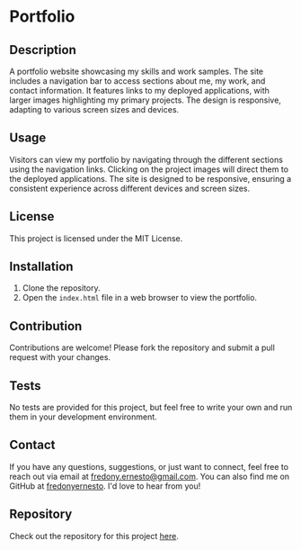 # Portfolio

## Description
A portfolio website showcasing my skills and work samples. The site includes a navigation bar to access sections about me, my work, and contact information. It features links to my deployed applications, with larger images highlighting my primary projects. The design is responsive, adapting to various screen sizes and devices.

## Usage
Visitors can view my portfolio by navigating through the different sections using the navigation links. Clicking on the project images will direct them to the deployed applications. The site is designed to be responsive, ensuring a consistent experience across different devices and screen sizes.

## License
This project is licensed under the MIT License.

## Installation
1. Clone the repository.
2. Open the `index.html` file in a web browser to view the portfolio.

## Contribution
Contributions are welcome! Please fork the repository and submit a pull request with your changes.

## Tests
No tests are provided for this project, but feel free to write your own and run them in your development environment.

## Contact
If you have any questions, suggestions, or just want to connect, feel free to reach out via email at [fredony.ernesto@gmail.com](mailto:fredony.ernesto@gmail.com). You can also find me on GitHub at [fredonyernesto](https://github.com/fredonyernesto). I'd love to hear from you!

## Repository
Check out the repository for this project [here](https://github.com/fredonyernesto/my-portfolio-page/tree/master).
